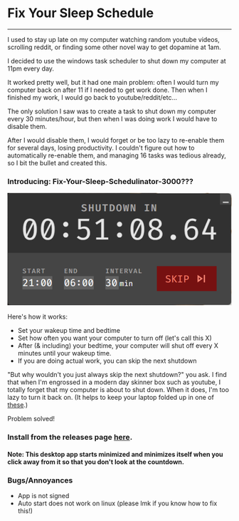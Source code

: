 # Fix Your Sleep Schedule

----
I used to stay up late on my computer watching random youtube videos, scrolling reddit, or finding some other novel way to get dopamine at 1am.

I decided to use the windows task scheduler to shut down my computer at 11pm every day.

It worked pretty well, but it had one main problem: often I would turn my computer back on after 11 if I needed to get work done. Then when I finished my work, I would go back to youtube/reddit/etc...

The only solution I saw was to create a task to shut down my computer every 30 minutes/hour, but then when I was doing work I would have to disable them.

After I would disable them, I would forget or be too lazy to re-enable them for several days, losing productivity. I couldn't figure out how to automatically re-enable them, and managing 16 tasks was tedious already, so I bit the bullet and created this.

### Introducing: Fix-Your-Sleep-Schedulinator-3000???
![img.png](img.png)

Here's how it works:
- Set your wakeup time and bedtime
- Set how often you want your computer to turn off (let's call this X)
- After (& including) your bedtime, your computer will shut off every X minutes until your wakeup time.
- If you are doing actual work, you can skip the next shutdown

"But why wouldn't you just always skip the next shutdown?" you ask. I find that when I'm engrossed in a modern day skinner box such as youtube, I totally forget that my computer is about to shut down. When it does, I'm too lazy to turn it back on. (It helps to keep your laptop folded up in one of [these](https://smile.amazon.com/Vertical-Adjustable-OMOTON-Aluminum-Chromebook/dp/B0769G51R7).)

Problem solved!

### Install from the releases page [here](https://github.com/SimonBerens/sleep/releases).

#### Note: This desktop app starts minimized and minimizes itself when you click away from it so that you don't look at the countdown.

### Bugs/Annoyances
- App is not signed
- Auto start does not work on linux (please lmk if you know how to fix this!)
